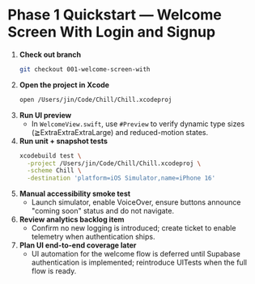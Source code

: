 # Phase 1 Quickstart — Welcome Screen With Login and Signup

1. **Check out branch**
   ```bash
   git checkout 001-welcome-screen-with
   ```
2. **Open the project in Xcode**
   ```bash
   open /Users/jin/Code/Chill/Chill.xcodeproj
   ```
3. **Run UI preview**
   - In `WelcomeView.swift`, use `#Preview` to verify dynamic type sizes (≧ExtraExtraExtraLarge) and reduced-motion states.
4. **Run unit + snapshot tests**
   ```bash
   xcodebuild test \
     -project /Users/jin/Code/Chill/Chill.xcodeproj \
     -scheme Chill \
     -destination 'platform=iOS Simulator,name=iPhone 16'
   ```
5. **Manual accessibility smoke test**
   - Launch simulator, enable VoiceOver, ensure buttons announce "coming soon" status and do not navigate.
6. **Review analytics backlog item**
   - Confirm no new logging is introduced; create ticket to enable telemetry when authentication ships.
7. **Plan UI end-to-end coverage later**
   - UI automation for the welcome flow is deferred until Supabase authentication is implemented; reintroduce UITests when the full flow is ready.
